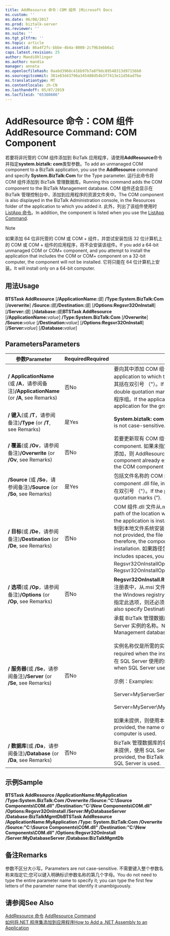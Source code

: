 ```yaml
---
title: AddResource 命令：COM 组件 |Microsoft Docs
ms.custom: ''
ms.date: 06/08/2017
ms.prod: biztalk-server
ms.reviewer: ''
ms.suite: ''
ms.tgt_pltfrm: ''
ms.topic: article
ms.assetid: 86a4f2fc-bbbe-4b4a-8008-2c79b3ebb6a1
caps.latest.revision: 25
author: MandiOhlinger
ms.author: mandia
manager: anneta
ms.openlocfilehash: 0aabd3968c416b97b7a8f9dc89548313d97156b0
ms.sourcegitcommit: 381e83d43796a345488d54b3f7413e11d56ad7be
ms.translationtype: MT
ms.contentlocale: zh-CN
ms.lasthandoff: 05/07/2019
ms.locfileid: "65360686"
---
```

# <a name="addresource-command-com-component"></a><span data-ttu-id="d86b6-102">AddResource 命令：COM 组件</span><span class="sxs-lookup"><span data-stu-id="d86b6-102">AddResource Command: COM Component</span></span>
<span data-ttu-id="d86b6-103">若要将非托管的 COM 组件添加到 BizTalk 应用程序，请使用**AddResource**命令并指定**system.biztalk: com**类型参数。</span><span class="sxs-lookup"><span data-stu-id="d86b6-103">To add an unmanaged COM component to a BizTalk application, you use the **AddResource** command and specify **System.BizTalk:Com** for the Type parameter.</span></span> <span data-ttu-id="d86b6-104">运行此命令将 COM 组件添加到 BizTalk 管理数据库。</span><span class="sxs-lookup"><span data-stu-id="d86b6-104">Running this command adds the COM component to the BizTalk Management database.</span></span> <span data-ttu-id="d86b6-105">COM 组件还会显示在 BizTalk 管理控制台中，添加到应用程序的资源文件夹中。</span><span class="sxs-lookup"><span data-stu-id="d86b6-105">The COM component is also displayed in the BizTalk Administration console, in the Resources folder of the application to which you added it.</span></span> <span data-ttu-id="d86b6-106">此外，列出了该组件使用时[ListApp 命令](../core/listapp-command.md)。</span><span class="sxs-lookup"><span data-stu-id="d86b6-106">In addition, the component is listed when you use the [ListApp Command](../core/listapp-command.md).</span></span>  
  
> [!NOTE]
>  <span data-ttu-id="d86b6-107">如果添加 64 位非托管的 COM 或 COM + 组件，并尝试安装包括 32 位计算机上的 COM 或 COM + 组件的应用程序，将不会安装该组件。</span><span class="sxs-lookup"><span data-stu-id="d86b6-107">If you add a 64-bit unmanaged COM or COM+ component, and you attempt to install the application that includes the COM or COM+ component on a 32-bit computer, the component will not be installed.</span></span> <span data-ttu-id="d86b6-108">它将只能在 64 位计算机上安装。</span><span class="sxs-lookup"><span data-stu-id="d86b6-108">It will install only on a 64-bit computer.</span></span>  
  
## <a name="usage"></a><span data-ttu-id="d86b6-109">用法</span><span class="sxs-lookup"><span data-stu-id="d86b6-109">Usage</span></span>  
 <span data-ttu-id="d86b6-110">**BTSTask AddResource** [**/ApplicationName:**<em>值</em>] **/Type:System.BizTalk:Com** [**/overwrite**] **/Source:**<em>值</em>[**/Destination:**<em>值</em>] [**/Options:Regsvr32OnInstall**] [**/Server:**<em>值</em>] [**/database:**<em>值</em>]</span><span class="sxs-lookup"><span data-stu-id="d86b6-110">**BTSTask AddResource** [**/ApplicationName:**<em>value</em>] **/Type:System.BizTalk:Com** [**/Overwrite**] **/Source:**<em>value</em> [**/Destination:**<em>value</em>] [**/Options:Regsvr32OnInstall**] [**/Server:**<em>value</em>] [**/Database:**<em>value</em>]</span></span>  
  
## <a name="parameters"></a><span data-ttu-id="d86b6-111">Parameters</span><span class="sxs-lookup"><span data-stu-id="d86b6-111">Parameters</span></span>  
  
|<span data-ttu-id="d86b6-112">参数</span><span class="sxs-lookup"><span data-stu-id="d86b6-112">Parameter</span></span>|<span data-ttu-id="d86b6-113">Required</span><span class="sxs-lookup"><span data-stu-id="d86b6-113">Required</span></span>|<span data-ttu-id="d86b6-114">ReplTest1</span><span class="sxs-lookup"><span data-stu-id="d86b6-114">Value</span></span>|  
|---------------|--------------|-----------|  
|<span data-ttu-id="d86b6-115">**/ ApplicationName** (或 **/A**，请参阅备注)</span><span class="sxs-lookup"><span data-stu-id="d86b6-115">**/ApplicationName** (or **/A**, see Remarks)</span></span>|<span data-ttu-id="d86b6-116">否</span><span class="sxs-lookup"><span data-stu-id="d86b6-116">No</span></span>|<span data-ttu-id="d86b6-117">要向其中添加 COM 组件的 BizTalk 应用程序的名称。</span><span class="sxs-lookup"><span data-stu-id="d86b6-117">Name of the BizTalk application to which to add the COM component.</span></span> <span data-ttu-id="d86b6-118">如果名称包含空格，则必须将其括在双引号 （"）。</span><span class="sxs-lookup"><span data-stu-id="d86b6-118">If the name includes spaces, you must enclose it in double quotation marks (").</span></span> <span data-ttu-id="d86b6-119">如果未指定应用程序名称，则使用默认 BizTalk 应用程序组。</span><span class="sxs-lookup"><span data-stu-id="d86b6-119">If the application name is not specified, the default BizTalk application for the group is used.</span></span>|  
|<span data-ttu-id="d86b6-120">**/ 键入**(或 **/T**，请参阅备注)</span><span class="sxs-lookup"><span data-stu-id="d86b6-120">**/Type** (or **/T**, see Remarks)</span></span>|<span data-ttu-id="d86b6-121">是</span><span class="sxs-lookup"><span data-stu-id="d86b6-121">Yes</span></span>|<span data-ttu-id="d86b6-122">**System.biztalk: com** （此值不区分大小写。）</span><span class="sxs-lookup"><span data-stu-id="d86b6-122">**System.BizTalk:Com** (This value is not case-sensitive.)</span></span>|  
|<span data-ttu-id="d86b6-123">**/ 覆盖**(或 **/Ov**，请参阅备注)</span><span class="sxs-lookup"><span data-stu-id="d86b6-123">**/Overwrite** (or **/Ov**, see Remarks)</span></span>|<span data-ttu-id="d86b6-124">否</span><span class="sxs-lookup"><span data-stu-id="d86b6-124">No</span></span>|<span data-ttu-id="d86b6-125">若要更新现有 COM 组件的选项。</span><span class="sxs-lookup"><span data-stu-id="d86b6-125">Option to update an existing COM component.</span></span> <span data-ttu-id="d86b6-126">如果未指定，且 COM 组件已存在具有相同的文件名作为 COM 组件添加，则 AddResource 操作将失败的应用程序中。</span><span class="sxs-lookup"><span data-stu-id="d86b6-126">If not specified, and a COM component already exists in the application that has the same file name as the COM component being added, the AddResource operation fails.</span></span>|  
|<span data-ttu-id="d86b6-127">**/Source** (或 **/So**，请参阅备注)</span><span class="sxs-lookup"><span data-stu-id="d86b6-127">**/Source** (or **/So**, see Remarks)</span></span>|<span data-ttu-id="d86b6-128">是</span><span class="sxs-lookup"><span data-stu-id="d86b6-128">Yes</span></span>|<span data-ttu-id="d86b6-129">包括文件名称的 COM 组件.dll 文件的完整路径。</span><span class="sxs-lookup"><span data-stu-id="d86b6-129">Full path of the COM component .dll file, including the file name.</span></span> <span data-ttu-id="d86b6-130">如果路径包含空格，则必须将其括在双引号 （"）。</span><span class="sxs-lookup"><span data-stu-id="d86b6-130">If the path includes spaces, you must enclose it in double quotation marks (").</span></span>|  
|<span data-ttu-id="d86b6-131">**/ 目标**(或 **/De**，请参阅备注)</span><span class="sxs-lookup"><span data-stu-id="d86b6-131">**/Destination** (or **/De**, see Remarks)</span></span>|<span data-ttu-id="d86b6-132">否</span><span class="sxs-lookup"><span data-stu-id="d86b6-132">No</span></span>|<span data-ttu-id="d86b6-133">COM 组件.dll 文件从.msi 文件安装应用程序时要复制的位置的完整路径。</span><span class="sxs-lookup"><span data-stu-id="d86b6-133">Full path of the location where the COM component .dll file is to be copied when the application is installed from the .msi file.</span></span> <span data-ttu-id="d86b6-134">如果未提供，该文件是期间不会复制到本地文件系统安装;因此，该组件无法添加到 Windows 注册表在安装过程。</span><span class="sxs-lookup"><span data-stu-id="d86b6-134">If not provided, the file is not copied to the local file system during installation; therefore, the component cannot be added to the Windows registry during installation.</span></span> <span data-ttu-id="d86b6-135">如果路径包含空格，则必须将其括在双引号 （"）。</span><span class="sxs-lookup"><span data-stu-id="d86b6-135">If the path includes spaces, you must enclose it in double quotation marks (").</span></span> <span data-ttu-id="d86b6-136">如果指定 Regsvr32OnInstallOption，则还必须指定 Destination。</span><span class="sxs-lookup"><span data-stu-id="d86b6-136">If you specify the Regsvr32OnInstallOption, you must also specify Destination.</span></span>|  
|<span data-ttu-id="d86b6-137">**/ 选项**(或 **/Op**，请参阅备注)</span><span class="sxs-lookup"><span data-stu-id="d86b6-137">**/Options** (or **/Op**, see Remarks)</span></span>|<span data-ttu-id="d86b6-138">否</span><span class="sxs-lookup"><span data-stu-id="d86b6-138">No</span></span>|<span data-ttu-id="d86b6-139">**Regsvr32OnInstall.**</span><span class="sxs-lookup"><span data-stu-id="d86b6-139">**Regsvr32OnInstall.**</span></span> <span data-ttu-id="d86b6-140">指定要将 COM 组件添加到 Windows 注册表中，从.msi 文件安装应用程序。</span><span class="sxs-lookup"><span data-stu-id="d86b6-140">Specify to add the COM component to the Windows registry when the application is installed from the .msi file.</span></span> <span data-ttu-id="d86b6-141">如果指定此选项，则还必须指定 Destination。</span><span class="sxs-lookup"><span data-stu-id="d86b6-141">If you specify this option, you must also specify Destination.</span></span>|  
|<span data-ttu-id="d86b6-142">**/ 服务器**(或 **/Se**，请参阅备注)</span><span class="sxs-lookup"><span data-stu-id="d86b6-142">**/Server** (or **/Se**, see Remarks)</span></span>|<span data-ttu-id="d86b6-143">否</span><span class="sxs-lookup"><span data-stu-id="d86b6-143">No</span></span>|<span data-ttu-id="d86b6-144">承载 BizTalk 管理数据库，在窗体 ServerName\InstanceName，端口中的 SQL Server 实例的名称。</span><span class="sxs-lookup"><span data-stu-id="d86b6-144">Name of the SQL Server instance hosting the BizTalk Management database, in the form ServerName\InstanceName,Port.</span></span><br /><br /> <span data-ttu-id="d86b6-145">实例名称仅是所需的实例名称不同于服务器名称时。</span><span class="sxs-lookup"><span data-stu-id="d86b6-145">Instance name is only required when the instance name is different than the server name.</span></span> <span data-ttu-id="d86b6-146">端口是仅在 SQL Server 使用的端口号而不是默认 (1433) 时所需。</span><span class="sxs-lookup"><span data-stu-id="d86b6-146">Port is only required when SQL Server uses a port number other than the default (1433).</span></span><br /><br /> <span data-ttu-id="d86b6-147">示例：</span><span class="sxs-lookup"><span data-stu-id="d86b6-147">Examples:</span></span><br /><br /> <span data-ttu-id="d86b6-148">Server=MyServer</span><span class="sxs-lookup"><span data-stu-id="d86b6-148">Server=MyServer</span></span><br /><br /> <span data-ttu-id="d86b6-149">Server=MyServer\MySQLServer,1533</span><span class="sxs-lookup"><span data-stu-id="d86b6-149">Server=MyServer\MySQLServer,1533</span></span><br /><br /> <span data-ttu-id="d86b6-150">如果未提供，则使用本地计算机上运行的 SQL Server 实例的名称。</span><span class="sxs-lookup"><span data-stu-id="d86b6-150">If not provided, the name of the SQL Server instance running on the local computer is used.</span></span>|  
|<span data-ttu-id="d86b6-151">**/ 数据库**(或 **/Da**，请参阅备注)</span><span class="sxs-lookup"><span data-stu-id="d86b6-151">**/Database** (or **/Da**, see Remarks)</span></span>|<span data-ttu-id="d86b6-152">否</span><span class="sxs-lookup"><span data-stu-id="d86b6-152">No</span></span>|<span data-ttu-id="d86b6-153">BizTalk 管理数据库的名称。</span><span class="sxs-lookup"><span data-stu-id="d86b6-153">Name of the BizTalk Management database.</span></span> <span data-ttu-id="d86b6-154">如果未提供，使用 SQL Server 的本地实例中运行的 BizTalk 管理数据库。</span><span class="sxs-lookup"><span data-stu-id="d86b6-154">If not provided, the BizTalk Management database running in the local instance of SQL Server is used.</span></span>|  
  
## <a name="sample"></a><span data-ttu-id="d86b6-155">示例</span><span class="sxs-lookup"><span data-stu-id="d86b6-155">Sample</span></span>  
 <span data-ttu-id="d86b6-156">**BTSTask AddResource /ApplicationName:MyApplication /Type:System.BizTalk:Com  /Overwrite /Source:"C:\Source Components\COM.dll" /Destination:"C:\New Components\COM.dll" /Options:Regsvr32OnInstall /Server:MyDatabaseServer /Database:BizTalkMgmtDb**</span><span class="sxs-lookup"><span data-stu-id="d86b6-156">**BTSTask AddResource /ApplicationName:MyApplication /Type: System.BizTalk:Com  /Overwrite /Source:"C:\Source Components\COM.dll" /Destination:"C:\New Components\COM.dll" /Options:Regsvr32OnInstall /Server:MyDatabaseServer /Database:BizTalkMgmtDb**</span></span>  
  
## <a name="remarks"></a><span data-ttu-id="d86b6-157">备注</span><span class="sxs-lookup"><span data-stu-id="d86b6-157">Remarks</span></span>  
 <span data-ttu-id="d86b6-158">参数不区分大小写。</span><span class="sxs-lookup"><span data-stu-id="d86b6-158">Parameters are not case-sensitive.</span></span> <span data-ttu-id="d86b6-159">不需要键入整个参数名称来指定它;您可以键入明确标识参数名称的第几个字母。</span><span class="sxs-lookup"><span data-stu-id="d86b6-159">You do not need to type the entire parameter name to specify it; you can type the first few letters of the parameter name that identify it unambiguously.</span></span>  
  
## <a name="see-also"></a><span data-ttu-id="d86b6-160">请参阅</span><span class="sxs-lookup"><span data-stu-id="d86b6-160">See Also</span></span>  
 <span data-ttu-id="d86b6-161">[AddResource 命令](../core/addresource-command.md) </span><span class="sxs-lookup"><span data-stu-id="d86b6-161">[AddResource Command](../core/addresource-command.md) </span></span>  
 [<span data-ttu-id="d86b6-162">如何将.NET 程序集添加到应用程序</span><span class="sxs-lookup"><span data-stu-id="d86b6-162">How to Add a .NET Assembly to an Application</span></span>](../core/how-to-add-a-net-assembly-to-an-application.md)